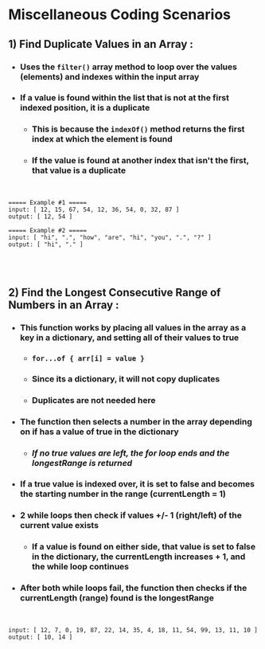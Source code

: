 # Miscellaneous Coding Scenarios

## 1) **Find Duplicate Values in an Array** :
- ### Uses the ```filter()``` array method to loop over the values (elements) and indexes within the input array
- ### If a value is found within the list that is not at the first indexed position, it is a duplicate
  - ### This is because the ```indexOf()``` method returns **the first** index at which the element is found
  - ### If the value is found at another index that isn't the first, that value is a duplicate

<br />

```
===== Example #1 =====
input: [ 12, 15, 67, 54, 12, 36, 54, 0, 32, 87 ]
output: [ 12, 54 ]

===== Example #2 =====
input: [ "hi", ".", "how", "are", "hi", "you", ".", "?" ]
output: [ "hi", "." ]
```

<br />
<br />

## 2) **Find the Longest Consecutive Range of Numbers in an Array** :
- ### This function works by **placing all values in the array as a key in a dictionary**, and setting all of their values to **true**
  - ### ```for...of { arr[i] = value } ```
  - ### Since its a dictionary, it will not copy duplicates
  - ### Duplicates are not needed here
- ### The function then selects a number in the array **depending on if has a value of true in the dictionary**
  - ### ***If no true values are left, the for loop ends and the longestRange is returned***
- ### If a true value is indexed over, it is set to false and becomes the starting number in the range (currentLength = 1)
- ### **2 while loops** then check if values **+/- 1 (right/left)** of the current value exists
  - ### If a value is found on either side, that value is set to false in the dictionary, the currentLength increases + 1, and the while loop continues
- ### After both while loops fail, the function then checks if the currentLength (range) found is the longestRange

<br />

```
input: [ 12, 7, 0, 19, 87, 22, 14, 35, 4, 18, 11, 54, 99, 13, 11, 10 ]
output: [ 10, 14 ]
```

<br />
<br />
